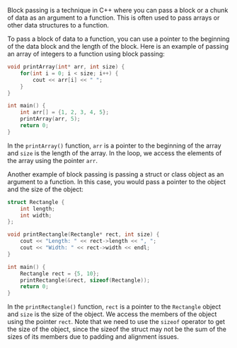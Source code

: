 Block passing is a technique in C++ where you can pass a block or a chunk of data as an argument to a function. This is often used to pass arrays or other data structures to a function.

To pass a block of data to a function, you can use a pointer to the beginning of the data block and the length of the block. Here is an example of passing an array of integers to a function using block passing:

```cpp
void printArray(int* arr, int size) {
    for(int i = 0; i < size; i++) {
        cout << arr[i] << " ";
    }
}

int main() {
    int arr[] = {1, 2, 3, 4, 5};
    printArray(arr, 5);
    return 0;
}
```

In the `printArray()` function, `arr` is a pointer to the beginning of the array and `size` is the length of the array. In the loop, we access the elements of the array using the pointer `arr`.

Another example of block passing is passing a struct or class object as an argument to a function. In this case, you would pass a pointer to the object and the size of the object:

```cpp
struct Rectangle {
    int length;
    int width;
};

void printRectangle(Rectangle* rect, int size) {
    cout << "Length: " << rect->length << ", ";
    cout << "Width: " << rect->width << endl;
}

int main() {
    Rectangle rect = {5, 10};
    printRectangle(&rect, sizeof(Rectangle));
    return 0;
}
```

In the `printRectangle()` function, `rect` is a pointer to the `Rectangle` object and `size` is the size of the object. We access the members of the object using the pointer `rect`. Note that we need to use the `sizeof` operator to get the size of the object, since the sizeof the struct may not be the sum of the sizes of its members due to padding and alignment issues.